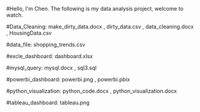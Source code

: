 #Hello, I'm Chen. The following is my data analysis project, welcome to watch.

#Data_Cleaning: make_dirty_data.docx , dirty_data.csv , data_cleaning.docx , HousingData.csv

#data_file: shopping_trends.csv

#excle_dashboard: dashboard.xlsx

#mysql_query: mysql.docx , sql3.sql

#powerbi_dashboard: powerbi.png , powerbi.pbix

#python_visualization: python_code.docx , python_visualization.docx

#tableau_dashboard: tableau.png
